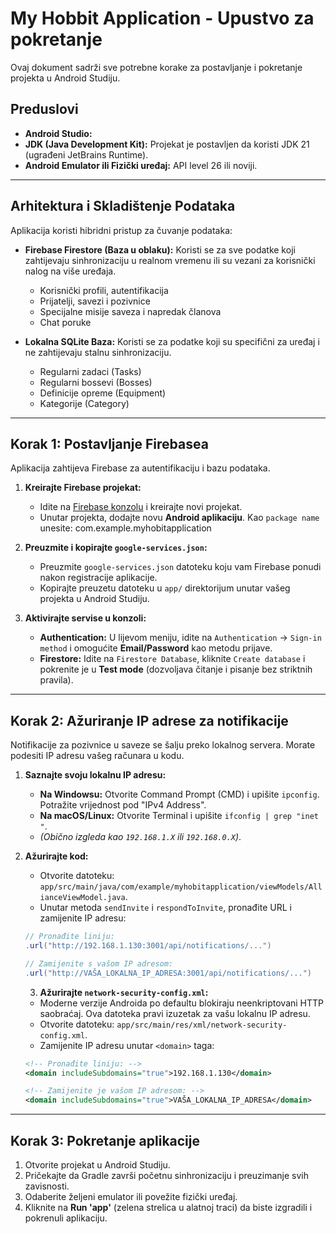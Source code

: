 # My Hobbit Application - Upustvo za pokretanje

Ovaj dokument sadrži sve potrebne korake za postavljanje i pokretanje projekta u Android Studiju.

## Preduslovi

- **Android Studio:**
- **JDK (Java Development Kit):** Projekat je postavljen da koristi JDK 21 (ugrađeni JetBrains Runtime).
- **Android Emulator ili Fizički uređaj:** API level 26 ili noviji.

---
## Arhitektura i Skladištenje Podataka

Aplikacija koristi hibridni pristup za čuvanje podataka:

-   **Firebase Firestore (Baza u oblaku):** Koristi se za sve podatke koji zahtijevaju sinhronizaciju u realnom vremenu ili su vezani za korisnički nalog na više uređaja.
    -   Korisnički profili, autentifikacija
    -   Prijatelji, savezi i pozivnice
    -   Specijalne misije saveza i napredak članova
    -   Chat poruke

-   **Lokalna SQLite Baza:** Koristi se za podatke koji su specifični za uređaj i ne zahtijevaju stalnu sinhronizaciju.
    -   Regularni zadaci (Tasks)
    -   Regularni bossevi (Bosses)
    -   Definicije opreme (Equipment)
    -   Kategorije (Category)

---

## Korak 1: Postavljanje Firebasea

Aplikacija zahtijeva Firebase za autentifikaciju i bazu podataka.

1.  **Kreirajte Firebase projekat:**
    -   Idite na [Firebase konzolu](https://console.firebase.google.com/) i kreirajte novi projekat.
    -   Unutar projekta, dodajte novu **Android aplikaciju**. Kao `package name` unesite:
                com.example.myhobitapplication
    

2.  **Preuzmite i kopirajte `google-services.json`:**
    -   Preuzmite `google-services.json` datoteku koju vam Firebase ponudi nakon registracije aplikacije.
    -   Kopirajte preuzetu datoteku u `app/` direktorijum unutar vašeg projekta u Android Studiju.

3.  **Aktivirajte servise u konzoli:**
    -   **Authentication:** U lijevom meniju, idite na `Authentication` -> `Sign-in method` i omogućite **Email/Password** kao metodu prijave.
    -   **Firestore:** Idite na `Firestore Database`, kliknite `Create database` i pokrenite je u **Test mode** (dozvoljava čitanje i pisanje bez striktnih pravila).

---

## Korak 2: Ažuriranje IP adrese za notifikacije

Notifikacije za pozivnice u saveze se šalju preko lokalnog servera. Morate podesiti IP adresu vašeg računara u kodu.

1.  **Saznajte svoju lokalnu IP adresu:**
    -   **Na Windowsu:** Otvorite Command Prompt (CMD) i upišite `ipconfig`. Potražite vrijednost pod "IPv4 Address".
    -   **Na macOS/Linux:** Otvorite Terminal i upišite `ifconfig | grep "inet "`.
    -   *(Obično izgleda kao `192.168.1.X` ili `192.168.0.X`)*.

2.  **Ažurirajte kod:**
    -   Otvorite datoteku: `app/src/main/java/com/example/myhobitapplication/viewModels/AllianceViewModel.java`.
    -   Unutar metoda `sendInvite` i `respondToInvite`, pronađite URL i zamijenite IP adresu:

    ```java
    // Pronađite liniju:
    .url("http://192.168.1.130:3001/api/notifications/...")

    // Zamijenite s vašom IP adresom:
    .url("http://VAŠA_LOKALNA_IP_ADRESA:3001/api/notifications/...")
    ```
    3.  **Ažurirajte `network-security-config.xml`:**
    -   Moderne verzije Androida po defaultu blokiraju neenkriptovani HTTP saobraćaj. Ova datoteka pravi izuzetak za vašu lokalnu IP adresu.
    -   Otvorite datoteku: `app/src/main/res/xml/network-security-config.xml`.
    -   Zamijenite IP adresu unutar `<domain>` taga:

    ```xml
    <!-- Pronađite liniju: -->
    <domain includeSubdomains="true">192.168.1.130</domain>

    <!-- Zamijenite je vašom IP adresom: -->
    <domain includeSubdomains="true">VAŠA_LOKALNA_IP_ADRESA</domain>
    ```

---

## Korak 3: Pokretanje aplikacije

1.  Otvorite projekat u Android Studiju.
2.  Pričekajte da Gradle završi početnu sinhronizaciju i preuzimanje svih zavisnosti.
3.  Odaberite željeni emulator ili povežite fizički uređaj.
4.  Kliknite na **Run 'app'** (zelena strelica u alatnoj traci) da biste izgradili i pokrenuli aplikaciju.
